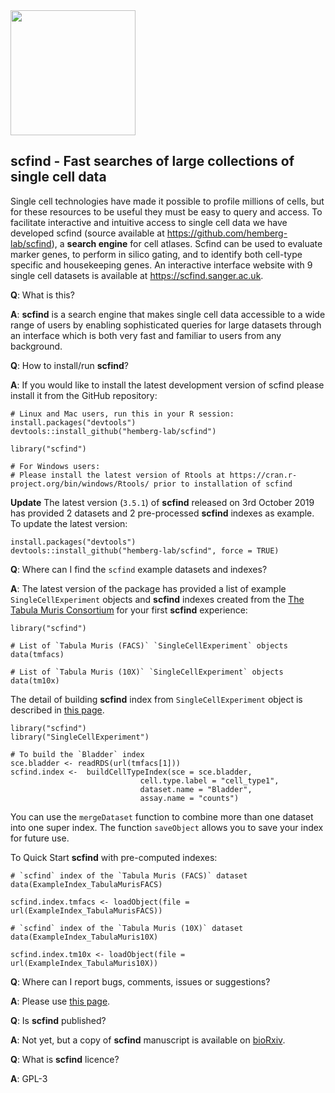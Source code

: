 <img src=https://genat.uk/img/scfind2_colour.png height="200">

## scfind - Fast searches of large collections of single cell data

Single cell technologies have made it possible to profile millions of cells, but for these resources to be useful they must be easy to query and access. To facilitate interactive and intuitive access to single cell data we have developed scfind (source available at https://github.com/hemberg-lab/scfind), a __search engine__ for cell atlases. Scfind can be used to evaluate marker genes, to perform in silico gating, and to identify both cell-type specific and housekeeping genes. An interactive interface website with 9 single cell datasets is available at https://scfind.sanger.ac.uk. 

__Q__: What is this?

__A__: __scfind__ is a search engine that makes single cell data accessible to a wide range of users by enabling sophisticated queries for large datasets through an interface which is both very fast and familiar to users from any background.

__Q__: How to install/run __scfind__?

__A__: If you would like to install the latest development version of scfind please install it from the GitHub repository:

```
# Linux and Mac users, run this in your R session:
install.packages("devtools")
devtools::install_github("hemberg-lab/scfind")

library("scfind")

# For Windows users:
# Please install the latest version of Rtools at https://cran.r-project.org/bin/windows/Rtools/ prior to installation of scfind
```

__Update__ The latest version (`3.5.1`) of __scfind__ released on 3rd October 2019 has provided 2 datasets and 2 pre-processed __scfind__ indexes as example. To update the latest version:

```
install.packages("devtools")
devtools::install_github("hemberg-lab/scfind", force = TRUE)
```

__Q__: Where can I find the `scfind` example datasets and indexes?

__A__: The latest version of the package has provided a list of example `SingleCellExperiment` objects and __scfind__ indexes created from the [The Tabula Muris Consortium](https://doi.org/10.1038/s41586-018-0590-4) for your first __scfind__ experience:

```
library("scfind")

# List of `Tabula Muris (FACS)` `SingleCellExperiment` objects
data(tmfacs)

# List of `Tabula Muris (10X)` `SingleCellExperiment` objects
data(tm10x)
```

The detail of building __scfind__ index from `SingleCellExperiment` object is described in [this page](https://github.com/hemberg-lab/scfind/blob/master/Vignettes/scfind.Rmd). 

```
library("scfind")
library("SingleCellExperiment")

# To build the `Bladder` index
sce.bladder <- readRDS(url(tmfacs[1]))
scfind.index <-  buildCellTypeIndex(sce = sce.bladder, 
                             cell.type.label = "cell_type1",
                             dataset.name = "Bladder", 
                             assay.name = "counts")
```

You can use the `mergeDataset` function to combine more than one dataset into one super index. The function `saveObject` allows you to save your index for future use.

To Quick Start __scfind__ with pre-computed indexes:

```
# `scfind` index of the `Tabula Muris (FACS)` dataset
data(ExampleIndex_TabulaMurisFACS)

scfind.index.tmfacs <- loadObject(file = url(ExampleIndex_TabulaMurisFACS))

# `scfind` index of the `Tabula Muris (10X)` dataset
data(ExampleIndex_TabulaMuris10X)

scfind.index.tm10x <- loadObject(file = url(ExampleIndex_TabulaMuris10X))
```

__Q__: Where can I report bugs, comments, issues or suggestions?

__A__: Please use [this page](https://github.com/hemberg-lab/scfind/issues).

__Q__: Is __scfind__ published?  

__A__: Not yet, but a copy of __scfind__ manuscript is available on [bioRxiv](https://doi.org/10.1101/788596).

__Q__: What is __scfind__ licence?

__A__: GPL-3
